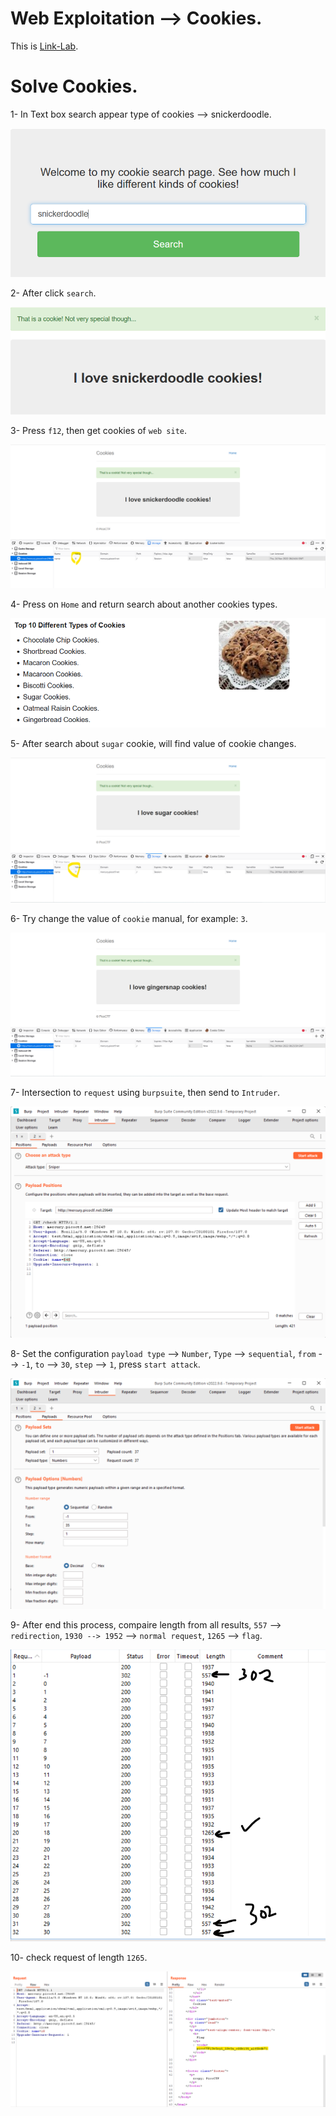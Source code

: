 # Web Exploitation --> Cookies.
This is [Link-Lab](https://play.picoctf.org/practice/challenge/173?category=1&page=1).
<br />

# Solve Cookies.
1- In Text box search appear type of cookies --> snickerdoodle.
<br />

![snickerdoodle](screenshots/1.png)
<br />

2- After click `search`.
<br />

![after-search](screenshots/2.png)
<br />

3- Press `f12`, then get cookies of `web site`.
<br />

![f12](screenshots/3.png)
<br />

4- Press on `Home` and return search about another cookies types.
<br />

![cookies-types](screenshots/2.1.png)
<br />

5- After search about `sugar` cookie, will find value of cookie changes.
<br />

![f12-2](screenshots/4.png)
<br />

6- Try change the value of `cookie` manual, for example: `3`.
<br />

![cookies](screenshots/5.png)
<br />

7- Intersection to `request` using `burpsuite`, then send to `Intruder`.
<br />

![Intruder](screenshots/6.png)
<br />

8- Set the configuration `payload type` --> `Number`, `Type` --> `sequential`, `from` --> `-1`, `to` --> `30`, `step` --> `1`, press `start attack`.
<br />


![Intruder2](screenshots/7.png)
<br />

9- After end this process, compaire length from all results, `557` --> `redirection`, `1930 --> 1952` --> `normal request`, `1265` --> `flag`.
<br />

![results](screenshots/8.png)
<br />

10- check request of length `1265`.
<br />

![flag](screenshots/9.png)
<br />
